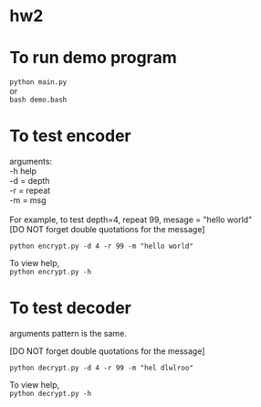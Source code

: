 # hw2

# To run demo program
```python main.py```
<br>or <br>
```bash demo.bash```

# To test encoder
arguments:<br>
-h help<br>
-d = depth<br>
-r = repeat<br>
-m = msg<br><br>
For example, to test depth=4, repeat 99, mesage = "hello world" <br>
[DO NOT forget double quotations for the message]

```python encrypt.py -d 4 -r 99 -m "hello world"```

To view help, <br>
```python encrypt.py -h```


# To test decoder
arguments pattern is the same.

[DO NOT forget double quotations for the message]

```python decrypt.py -d 4 -r 99 -m "hel dlwlroo"```

To view help, <br>
```python decrypt.py -h```
